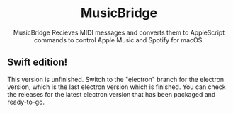 

<h1 align="center">MusicBridge</h1>

<p align="center">MusicBridge Recieves MIDI messages and converts them to AppleScript commands to control Apple Music and Spotify for macOS.</p>


## Swift edition!

This version is unfinished. Switch to the "electron" branch for the electron version, which is the last electron version which is finished.
You can check the releases for the latest electron version that has been packaged and ready-to-go.
